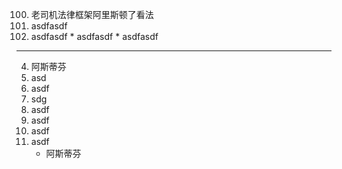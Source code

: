 
100. 老司机法律框架阿里斯顿了看法
101. asdfasdf
102.  asdfasdf
     *  asdfasdf
     *  asdfasdf

--------
4. 阿斯蒂芬
5. asd
6. asdf
7. sdg
8. asdf
9. asdf
10. asdf
11. asdf
    *  阿斯蒂芬
